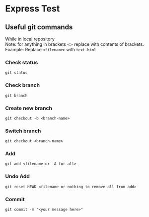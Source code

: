 # Express Test

## Useful git commands

While in local repository <br>
Note: for anything in brackets <> replace with contents of brackets. <br>
Example: Replace `<filename>` with `text.html`

### Check status
```
git status
```
### Check branch
```
git branch
```

### Create new branch
```
git checkout -b <branch-name>
```
### Switch branch
```
git checkout <branch-name>
```

### Add
```
git add <filename or -A for all>
```
### Undo Add
```
git reset HEAD <filename or nothing to remove all from add>
```
### Commit
```
git commit -m "<your message here>"
```
